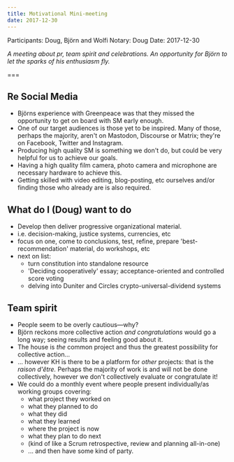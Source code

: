 ```yaml
---
title: Motivational Mini-meeting
date: 2017-12-30
---
```


Participants: Doug, Björn and Wolfi
Notary: Doug
Date: 2017-12-30

_A meeting about pr, team spirit and celebrations. An opportunity for Björn to let the sparks of his enthusiasm fly._

===

## Re Social Media
- Björns experience with Greenpeace was that they missed the opportunity to get on board with SM early enough.
- One of our target audiences is those yet to be inspired. Many of those, perhaps the majority, aren't on Mastodon, Discourse or Matrix; they're on Facebook, Twitter and Instagram.
- Producing high quality SM is something we don't do, but could be very helpful for us to achieve our goals.
- Having a high quality film camera, photo camera and microphone are necessary hardware to achieve this.
- Getting skilled with video editing, blog-posting, etc ourselves and/or finding those who already are is also required.

## What do I (Doug) want to do
- Develop then deliver progressive organizational material.
- i.e. decision-making, justice systems, currencies, etc
- focus on one, come to conclusions, test, refine, prepare 'best-recommendation' material, do workshops, etc
- next on list:
  - turn constitution into standalone resource
  - 'Deciding cooperatively' essay; acceptance-oriented and controlled score voting
  - delving into Duniter and Circles crypto-universal-dividend systems

## Team spirit
- People seem to be overly cautious—why?
- Björn reckons more collective action _and congratulations_ would go a long way; seeing results and feeling good about it.
- The house is *the* common project and thus the greatest possibility for collective action...
- ... however KH is there to be a platform for _other_ projects: that is the _raison d'être._ Perhaps the majority of work is and will not be done collectively, however we don't collectively evaluate or congratulate it!
- We could do a monthly event where people present individually/as working groups covering:
  - what project they worked on
  - what they planned to do
  - what they did
  - what they learned
  - where the project is now
  - what they plan to do next
  - (kind of like a Scrum retrospective, review and planning all-in-one)
  - ... and then have some kind of party.
